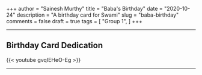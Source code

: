+++
author = "Sainesh Murthy"
title = "Baba's Birthday"
date = "2020-10-24"
description = "A birthday card for Swami"
slug = "baba-birthday"
comments = false
draft = true
tags = [
    "Group 1",
]
+++

---

## Birthday Card Dedication

{{< youtube gvqIEHeO-Eg >}}

---
